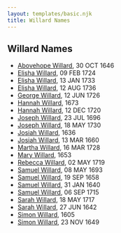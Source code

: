 ```yaml
---
layout: templates/basic.njk
title: Willard Names
---
```

## Willard Names
- [Abovehope Willard](/people/6/68416569), 30 OCT 1646
- [Elisha Willard](/people/6/625742), 09 FEB 1724
- [Elisha Willard](/people/7/77525708), 13 JAN 1733
- [Elisha Willard](/people/9/98758913), 12 AUG 1736
- [George Willard](/people/3/31530910), 12 JUN 1726
- [Hannah Willard](/people/8/87282882), 1673
- [Hannah Willard](/people/7/75872420), 12 DEC 1720
- [Joseph Willard](/people/2/22076724), 23 JUL 1696
- [Joseph Willard](/people/7/72246450), 18 MAY 1730
- [Josiah Willard](/people/5/55775674), 1636
- [Josiah Willard](/people/3/32045392), 13 MAR 1660
- [Martha Willard](/people/9/9026760), 16 MAR 1728
- [Mary Willard](/people/8/86355995), 1653
- [Rebecca Willard](/people/6/62544636), 02 MAY 1719
- [Samuel Willard](/people/1/12362566), 08 MAY 1693
- [Samuel Willard](/people/5/55389376), 19 SEP 1658
- [Samuel Willard](/people/1/16157248), 31 JAN 1640
- [Samuel Willard](/people/9/94843380), 06 SEP 1715
- [Sarah Willard](/people/2/24374592), 18 MAY 1717
- [Sarah Willard](/people/6/60626504), 27 JUN 1642
- [Simon Willard](/people/8/86485776), 1605
- [Simon Willard](/people/6/68962771), 23 NOV 1649